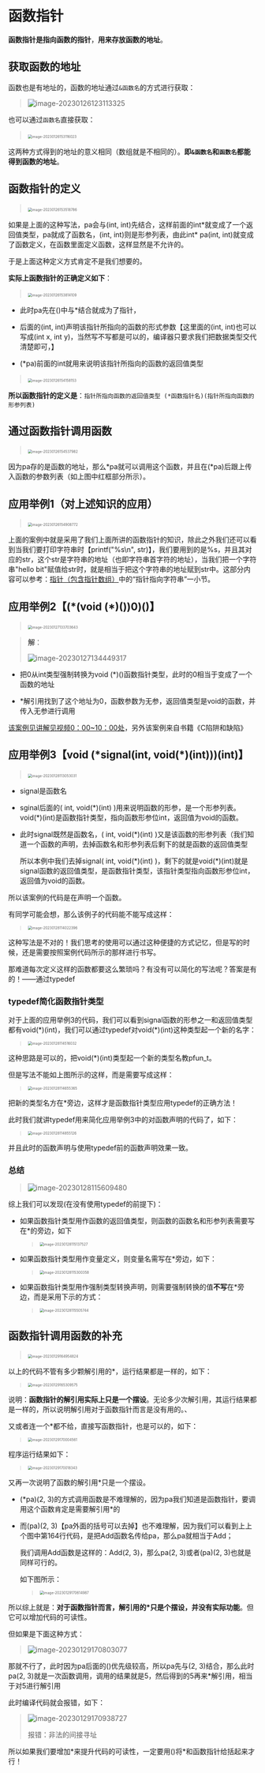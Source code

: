 # 函数指针

**函数指针是指向函数的指针**，**用来存放函数的地址**。

## 获取函数的地址

函数也是有地址的，函数的地址通过`&函数名`的方式进行获取：

> ![image-20230126123113325](D:\大学\C语言程序设计\C_Learning\C_LearningRecord\函数指针\image-20230126123113325.png)

也可以通过`函数名`直接获取：

> ​	<img src="D:\大学\C语言程序设计\C_Learning\C_LearningRecord\函数指针\image-20230126153116023.png" alt="image-20230126153116023" style="zoom:50%;" />

这两种方式得到的地址的意义相同（数组就是不相同的）。**即`&函数名`和`函数名`都能得到函数的地址**。

## 函数指针的定义

> ​	<img src="D:\大学\C语言程序设计\C_Learning\C_LearningRecord\函数指针\image-20230126153518786.png" alt="image-20230126153518786" style="zoom:50%;" />

如果是上面的这种写法，pa会与(int, int)先结合，这样前面的int*就变成了一个返回值类型，pa就成了函数名，(int, int)则是形参列表，由此int\* pa(int, int)就变成了函数定义，在函数里面定义函数，这样显然是不允许的。

于是上面这种定义方式肯定不是我们想要的。

**实际上函数指针的正确定义如下**：

> ​	<img src="D:\大学\C语言程序设计\C_Learning\C_LearningRecord\函数指针\image-20230126153814109.png" alt="image-20230126153814109" style="zoom:50%;" />

- 此时pa先在()中与*结合就成为了指针，

- 后面的(int, int)声明该指针所指向的函数的形式参数【这里面的(int, int)也可以写成(int x, int y)，当然写不写都是可以的，编译器只要求我们把数据类型交代清楚即可，】

- (*pa)前面的int就用来说明该指针所指向的函数的返回值类型

> ​	<img src="D:\大学\C语言程序设计\C_Learning\C_LearningRecord\函数指针\image-20230126154158153.png" alt="image-20230126154158153" style="zoom:50%;" />

**所以函数指针的定义是**：`指针所指向函数的返回值类型 (*函数指针名)(指针所指向函数的形参列表)`

## 通过函数指针调用函数

> ​	<img src="D:\大学\C语言程序设计\C_Learning\C_LearningRecord\函数指针\image-20230126154537982.png" alt="image-20230126154537982" style="zoom:50%;" />

因为pa存的是函数的地址，那么*pa就可以调用这个函数，并且在(\*pa)后跟上传入函数的参数列表（如上图中红框部分所示）。

## 应用举例1（对上述知识的应用）

> ​	<img src="D:\大学\C语言程序设计\C_Learning\C_LearningRecord\函数指针\image-20230126154908772.png" alt="image-20230126154908772" style="zoom:50%;" />

上面的案例中就是采用了我们上面所讲的函数指针的知识，除此之外我们还可以看到当我们要打印字符串时【printf("%s\n", str)】，我们要用到的是%s，并且其对应的str，这个str是字符串的地址（也即字符串首字符的地址），当我们把一个字符串"hello bit"赋值给str时，就是相当于把这个字符串的地址赋到str中。这部分内容可以参考：[指针（包含指针数组）](D:\大学\C语言程序设计\C_Learning\C_LearningRecord\指针（包含指针数组）.md)中的“指针指向字符串”一小节。

## 应用举例2【(*(void (\*)())0)()】

> ​	<img src="D:\大学\C语言程序设计\C_Learning\C_LearningRecord\函数指针\image-20230127133703643.png" alt="image-20230127133703643" style="zoom:50%;" />

> **解**：
>
> ![image-20230127134449317](D:\大学\C语言程序设计\C_Learning\C_LearningRecord\函数指针\image-20230127134449317.png)

- 把0从int类型强制转换为void (*)()函数指针类型，此时的0相当于变成了一个函数的地址

- *解引用找到了这个地址为0，函数参数为无参，返回值类型是void的函数，并传入无参进行调用

[该案例见讲解见视频0：00~10：00处](https://www.bilibili.com/video/BV1oi4y1g7CF/?p=37&spm_id_from=333.1007.top_right_bar_window_history.content.click&vd_source=b8a7d9f6d396acb27e811371a96d6e9a)，另外该案例来自书籍《C陷阱和缺陷》

## 应用举例3【void (*signal(int, void(\*)(int)))(int)】

> ​	<img src="D:\大学\C语言程序设计\C_Learning\C_LearningRecord\函数指针\image-20230128113053031.png" alt="image-20230128113053031" style="zoom:50%;" />

- signal是函数名

- sginal后面的( int, void(*)(int) )用来说明函数的形参，是一个形参列表。void(\*)(int)是函数指针类型，指向函数形参位int，返回值为void的函数。

- 此时signal既然是函数名，( int, void(*)(int) )又是该函数的形参列表（我们知道一个函数的声明，去掉函数名和形参列表后剩下的就是函数的返回值类型

    所以本例中我们去掉signal( int, void(*)(int) )，剩下的就是void(\*)(int)就是signal函数的返回值类型，是函数指针类型，该指针类型指向函数形参位int，返回值为void的函数。

所以该案例的代码是在声明一个函数。

有同学可能会想，那么该例子的代码能不能写成这样：

> <img src="D:\大学\C语言程序设计\C_Learning\C_LearningRecord\函数指针\image-20230128114022396.png" alt="image-20230128114022396" style="zoom:50%;" />

这种写法是不对的！我们思考的使用可以通过这种便捷的方式记忆，但是写的时候，还是需要按照案例代码所示的那样进行书写。

那难道每次定义这样的函数都要这么繁琐吗？有没有可以简化的写法呢？答案是有的！——通过typedef

### typedef简化函数指针类型

对于上面的应用举例3的代码，我们可以看到signal函数的形参之一和返回值类型都有void(\*)(int)，我们可以通过typedef对void(*)(int)这种类型起一个新的名字：

> <img src="D:\大学\C语言程序设计\C_Learning\C_LearningRecord\函数指针\image-20230128114516032.png" alt="image-20230128114516032" style="zoom:50%;" />

这种思路是可以的，把void(\*)(int)类型起一个新的类型名教pfun_t。

但是写法不能如上图所示的这样，而是需要写成这样：

> <img src="D:\大学\C语言程序设计\C_Learning\C_LearningRecord\函数指针\image-20230128114655365.png" alt="image-20230128114655365" style="zoom:50%;" />

把新的类型名方在*旁边，这样才是函数指针类型应用typedef的正确方法！

此时我们就讲typedef用来简化应用举例3中的对函数声明的代码了，如下：

> <img src="D:\大学\C语言程序设计\C_Learning\C_LearningRecord\函数指针\image-20230128114855126.png" alt="image-20230128114855126" style="zoom:50%;" />

并且此时的函数声明与使用typedef前的函数声明效果一致。

### 总结

> ![image-20230128115609480](D:\大学\C语言程序设计\C_Learning\C_LearningRecord\函数指针\image-20230128115609480.png)



综上我们可以发现(在没有使用typedef的前提下)：

- 如果函数指针类型用作函数的返回值类型，则函数的函数名和形参列表需要写在*的旁边，如下

    > <img src="D:\大学\C语言程序设计\C_Learning\C_LearningRecord\函数指针\image-20230128115137527.png" alt="image-20230128115137527" style="zoom:50%;" />

- 如果函数指针类型用作变量定义，则变量名需写在*旁边，如下：

    > <img src="D:\大学\C语言程序设计\C_Learning\C_LearningRecord\函数指针\image-20230128115300358.png" alt="image-20230128115300358" style="zoom:50%;" />

- 如果函数指针类型用作强制类型转换声明，则需要强制转换的值**不写**在*旁边，而是采用下示的方式：

    > <img src="D:\大学\C语言程序设计\C_Learning\C_LearningRecord\函数指针\image-20230128115505744.png" alt="image-20230128115505744" style="zoom:50%;" />

## 函数指针调用函数的补充

> ​	<img src="D:\大学\C语言程序设计\C_Learning\C_LearningRecord\函数指针\image-20230129164954824.png" alt="image-20230129164954824" style="zoom:50%;" />

以上的代码不管有多少颗解引用的*，运行结果都是一样的，如下：

> <img src="D:\大学\C语言程序设计\C_Learning\C_LearningRecord\函数指针\image-20230129165309575.png" alt="image-20230129165309575" style="zoom:50%;" />

说明：**函数指针的解引用实际上只是一个摆设**。无论多少次解引用，其运行结果都是一样的，所以说明解引用对于函数指针而言是没有用的。、

又或者连一个*都不给，直接写函数指针，也是可以的，如下：

> <img src="D:\大学\C语言程序设计\C_Learning\C_LearningRecord\函数指针\image-20230129170004561.png" alt="image-20230129170004561" style="zoom:50%;" />

程序运行结果如下：

> <img src="D:\大学\C语言程序设计\C_Learning\C_LearningRecord\函数指针\image-20230129170018343.png" alt="image-20230129170018343" style="zoom:50%;" />

又再一次说明了函数的解引用*只是一个摆设。

- (*pa)(2, 3)的方式调用函数是不难理解的，因为pa我们知道是函数指针，要调用这个函数肯定是需要解引用\*的

- 而(pa)(2, 3)【pa外面的括号可以去掉】也不难理解，因为我们可以看到上上个图中第164行代码，是把Add函数名传给pa，那么pa就相当于Add；

    我们调用Add函数是这样的：Add(2, 3)，那么pa(2, 3)或者(pa)(2, 3)也就是同样可行的。

    如下图所示：

    > <img src="D:\大学\C语言程序设计\C_Learning\C_LearningRecord\函数指针\image-20230129170614987.png" alt="image-20230129170614987" style="zoom:50%;" />

所以综上就是：**对于函数指针而言，解引用的*只是个摆设，并没有实际功能**。但它可以增加代码的可读性。

但如果是下面这种方式：

> ![image-20230129170803077](D:\大学\C语言程序设计\C_Learning\C_LearningRecord\函数指针\image-20230129170803077.png)

那就不行了，此时因为pa后面的()优先级较高，所以pa先与(2, 3)结合，那么此时pa(2, 3)就是一次函数调用，调用的结果就是5，然后得到的5再来*解引用，相当于对5进行解引用

此时编译代码就会报错，如下：

> ![image-20230129170938727](D:\大学\C语言程序设计\C_Learning\C_LearningRecord\函数指针\image-20230129170938727.png)
>
> 报错：非法的间接寻址

所以如果我们要增加*来提升代码的可读性，一定要用()将\*和函数指针给括起来才行！